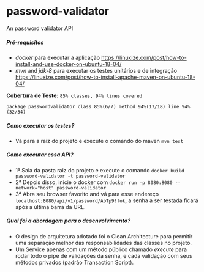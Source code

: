 # password-validator
An password validator API

##### Pré-requisitos
- _docker_ para executar a aplicação https://linuxize.com/post/how-to-install-and-use-docker-on-ubuntu-18-04/
- _mvn_ and _jdk-8_ para executar os testes unitários e de integração https://linuxize.com/post/how-to-install-apache-maven-on-ubuntu-18-04/

**Cobertura de Teste:**
`85% classes, 94% lines covered`
 
`package passwordvalidator class 85%(6/7) method 94%(17/18) line 94%(32/34)`

##### Como executar os testes?
- Vá para a raiz do projeto e execute o comando do maven `mvn test`

##### Como executar essa API?
- 1ª Saia da pasta raiz do projeto e execute o comando `docker build password-validator -t password-validator`
- 2ª Depois disso, inicie o docker com `docker run -p 8080:8080 --network="host" password-validator`    
- 3ª Abra seu browser favorito and vá para esse endereço `localhost:8080/api/v1/password/AbTp9!fok`, a senha a ser testada ficará após a última barra da URL.

##### Qual foi a abordagem para o desenvolvimento?
- O design de arquitetura adotado foi o Clean Architecture para permitir uma separação melhor das responsabilidades das classes no projeto.
- Um Service apenas com um método público chamado _execute_ para rodar todo o pipe de validações da senha, e cada validação com seus métodos privados (padrão Transaction Script).
